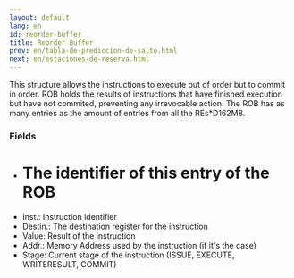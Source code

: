 ```yaml
---
layout: default
lang: en
id: reorder-buffer
title: Reorder Buffer
prev: en/tabla-de-prediccion-de-salto.html
next: en/estaciones-de-reserva.html
---
```


This structure allows the instructions to execute out of order but to commit in order. ROB holds the results of instructions that have finished execution but have not commited, preventing any irrevocable action.
The ROB has as many entries as the amount of entries from all the REs*D162M8.


### Fields

* # The identifier of this entry of the ROB
* Inst.: Instruction identifier
* Destin.: The destination register for the instruction
* Value: Result of the instruction
* Addr.: Memory Address used by the instruction (if it's the case)
* Stage: Current stage of the instruction (ISSUE, EXECUTE, WRITERESULT, COMMIT)